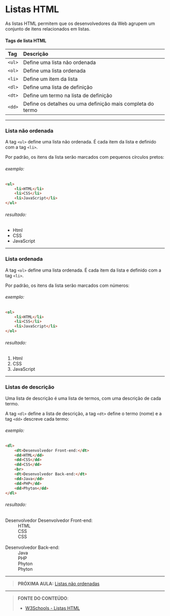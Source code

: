 # Listas HTML

As listas HTML permitem que os desenvolvedores da Web agrupem um conjunto de itens relacionados em listas.

#### Tags de lista HTML

| Tag    | Descrição                                                  |
| :----- | :--------------------------------------------------------- |
| `<ul>` | Define uma lista não ordenada                              |
| `<ol>` | Define uma lista ordenada                                  |
| `<li>` | Define um item da lista                                    |
| `<dl>` | Define uma lista de definição                              |
| `<dt>` | Define um termo na lista de definição                      |
| `<dd>` | Define os detalhes ou uma definição mais completa do termo |

---

### Lista não ordenada

A tag `<ul>` define uma lista não ordenada. É cada item da lista e definido com a tag `<li>`.

Por padrão, os itens da lista serão marcados com pequenos círculos pretos:

###### exemplo:

``` html
<ul>
    <li>HTML</li>
    <li>CSS</li>
    <li>JavaScript</li>
</ul>
```

###### resultado:

<ul>
  <li>Html</li>
  <li>CSS</li>
  <li>JavaScript</li>
</ul>

---

### Lista ordenada

A tag `<ol>` define uma lista ordenada. É cada item da lista e definido com a tag `<li>`.

Por padrão, os itens da lista serão marcados com números:

###### exemplo:

``` html
<ol>
    <li>HTML</li>
    <li>CSS</li>
    <li>JavaScript</li>
</ol>
```

###### resultado:

<ol>
  <li>Html</li>
  <li>CSS</li>
  <li>JavaScript</li>
</ol>

---

### Listas de descrição

Uma lista de descrição é uma lista de termos, com uma descrição de cada termo.

A tag `<dl>` define a lista de descrição, a tag `<dt>` define o termo (nome) e a tag `<dd>`  descreve cada termo:

###### exemplo:

``` html
<dl>
    <dt>Desenvolvedor Front-end:</dt>
    <dd>HTML</dd>
    <dd>CSS</dd>
    <dd>CSS</dd>
    <br>
    <dt>Desenvolvedor Back-end:</dt>
    <dd>Java</dd>
    <dd>PHP</dd>
    <dd>Phyton</dd>
</dl>
```

###### resultado:

<dl>
    <dt>Desenvolvedor Desenvolvedor Front-end:</dt>
    <dd>HTML</dd>
    <dd>CSS</dd>
    <dd>CSS</dd>
    <br>
    <dt>Desenvolvedor Back-end:</dt>
    <dd>Java</dd>
    <dd>PHP</dd>
    <dd>Phyton</dd>
	<dd>Phyton</dd>
</dl>


***

> **PRÓXIMA AULA:** [Listas não ordenadas](../7.2-listas-nao-ordenadas)

***


> **FONTE DO CONTEÚDO**:
>
> - [W3Schools - Listas HTML](https://www.w3schools.com/html/html_lists.asp)